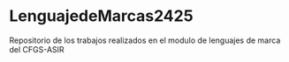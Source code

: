 # LenguajedeMarcas2425
Repositorio de los trabajos realizados en el modulo de lenguajes de marca del CFGS-ASIR
